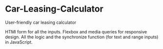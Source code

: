# Car-Leasing-Calculator
 User-friendly car leasing calculator

 HTMl form for all the inputs.
 Flexbox and media queries for responsive design.
 All the logic and the synchronize function (for text and range inputs) in JavaScript.

